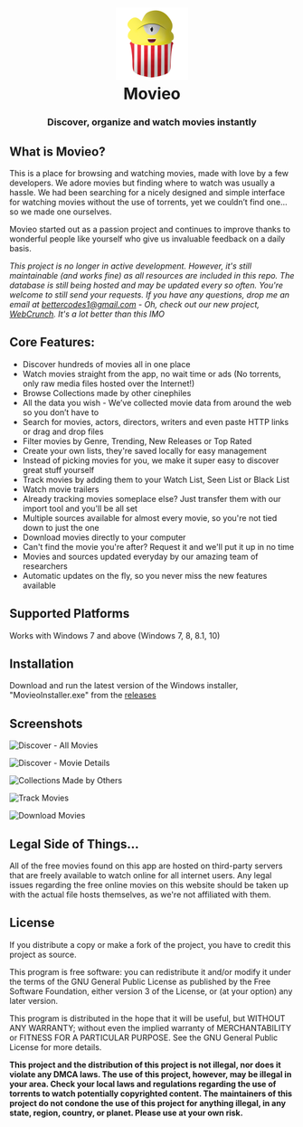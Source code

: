 <h1 align="center">
  <img src="/Images/movieo-logo.png" height="128" width="128" alt="Logo" />
  <br />
  Movieo
</h1>

<h3 align="center">Discover, organize and watch movies instantly</h3>

<div align="center">
</div>

## What is Movieo?

This is a place for browsing and watching movies, made with love by a few developers. We adore movies but finding where to watch was usually a hassle. We had been searching for a nicely designed and simple interface for watching movies without the use of torrents, yet we couldn’t find one… so we made one ourselves.

Movieo started out as a passion project and continues to improve thanks to wonderful people like yourself who give us invaluable feedback on a daily basis.

*This project is no longer in active development. However, it's still maintainable (and works fine) as all resources are included in this repo. The database is still being hosted and may be updated every so often. You're welcome to still send your requests. If you have any questions, drop me an email at bettercodes1@gmail.com - Oh, check out our new project, [WebCrunch](https://github.com/ekkash/WebCrunch). It's a lot better than this IMO*

## Core Features:
- Discover hundreds of movies all in one place
- Watch movies straight from the app, no wait time or ads (No torrents, only raw media files hosted over the Internet!)
- Browse Collections made by other cinephiles
- All the data you wish - We’ve collected movie data from around the web so you don’t have to
- Search for movies, actors, directors, writers and even paste HTTP links or drag and drop files
- Filter movies by Genre, Trending, New Releases or Top Rated
- Create your own lists, they're saved locally for easy management
- Instead of picking movies for you, we make it super easy to discover great stuff yourself
- Track movies by adding them to your Watch List, Seen List or Black List
- Watch movie trailers
- Already tracking movies someplace else? Just transfer them with our import tool and you'll be all set
- Multiple sources available for almost every movie, so you're not tied down to just the one
- Download movies directly to your computer
- Can't find the movie you're after? Request it and we'll put it up in no time
- Movies and sources updated everyday by our amazing team of researchers
- Automatic updates on the fly, so you never miss the new features available

## Supported Platforms
Works with Windows 7 and above (Windows 7, 8, 8.1, 10)

## Installation
Download and run the latest version of the Windows installer, "MovieoInstaller.exe" from the [releases](https://github.com/ekkash/WebCrunch/releases/latest)

## Screenshots
![Discover - All Movies](https://github.com/ekkash/movieo-beta/blob/master/Screenshots/Movieo%20-%20All%20Movies.png?raw=true)

![Discover - Movie Details](https://github.com/ekkash/movieo-beta/blob/master/Screenshots/Movieo%20-%20Movie%20Details.png?raw=true)

![Collections Made by Others](https://github.com/ekkash/movieo-beta/blob/master/Screenshots/Movieo%20-%20Collections.png?raw=true)

![Track Movies](https://github.com/ekkash/movieo-beta/blob/master/Screenshots/Movieo%20-%20Library.png?raw=true)

![Download Movies](https://github.com/ekkash/movieo-beta/blob/master/Screenshots/Movieo%20-%20Download%20Movies.png?raw=true)

## Legal Side of Things...
All of the free movies found on this app are hosted on third-party servers that are freely available to watch online for all internet users. Any legal issues regarding the free online movies on this website should be taken up with the actual file hosts themselves, as we're not affiliated with them.

## License
If you distribute a copy or make a fork of the project, you have to credit this project as source.

This program is free software: you can redistribute it and/or modify it under the terms of the GNU General Public License as published by the Free Software Foundation, either version 3 of the License, or (at your option) any later version.

This program is distributed in the hope that it will be useful, but WITHOUT ANY WARRANTY; without even the implied warranty of MERCHANTABILITY or FITNESS FOR A PARTICULAR PURPOSE. See the GNU General Public License for more details.

**This project and the distribution of this project is not illegal, nor does it violate any DMCA laws. The use of this project, however, may be illegal in your area. Check your local laws and regulations regarding the use of torrents to watch potentially copyrighted content. The maintainers of this project do not condone the use of this project for anything illegal, in any state, region, country, or planet. Please use at your own risk.**
